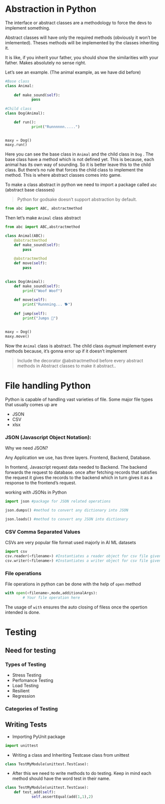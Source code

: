 # Abstraction in Python

The interface or abstract classes are a methodology to force the devs to implement something. 

Abstract classes will have only the required methods (obviously it won’t be imlemented). Theses methods will be implemented by the classes inheriting it.

It is like, if you inherit your father, you should show the similarities with  your father. Makes absolutely no sense right.

Let’s see an example. (The animal example, as we have did before)

```python
#Base class
class Animal:
	
	def make_sound(self):
			pass
			
#Child class	
class Dog(Animal):

	def run():
			print("Runnnnnn.....")
			

maxy = Dog()
maxy.run()
```

Here you can see  the base class in `Animal` and the child class in `Dog` . The base class have a method which is not defined yet. This is because, each animal has its own way of sounding. So it is better leave this to the child class. But there’s no rule that forces the child class to implement the method. This is where abstract classes comes into game.

To make a class abstract in python we need to import a package called `abc` (abstract base classses)

> Python for godsake doesn’t support abstraction by default.
> 

```python
from abc import ABC, abstractmethod
```

Then let’s make `Animal` class abstract

```python
from abc import ABC,abstractmethod

class Animal(ABC):
    @abstractmethod
    def make_sound(self):
        pass
 
    @abstractmethod
    def move(self):
        pass
 
 
class Dog(Animal):
    def make_sound(self):
        print("Woof Woof")
 
    def move(self):
        print("Runnning... 🐕")
 
    def jump(self):
        print("Jumps 🦘")
 
 
maxy = Dog()
maxy.move()

```

Now the `Animal` class is abstract. The child class `dog`must implement every methods because, it’s gonna error up if it doesn’t implement

> Include the decorator @abstractmethod before every abstract methods in Abstract classes to make it abstract..
> 

# File handling Python

Python is capable of handling vast varieties of file. Some major file types that usually comes up are

- JSON
- CSV
- xlsx

### JSON (Javascript Object Notation):

Why we need JSON?

Any Application we use, has three layers. Frontend, Backend, Database. 

In frontend, Javascript request data needed to Backend. The backend forwards the  request to database. once after fetching records that satisfies the request it gives the records to the backend which in turn gives it as a response to the frontend’s request.

working with JSONs in Python

```python
import json #package for JSON related operations

json.dumps() #method to convert any dictionary into JSON

json.loads() #method to convert any JSON into dictionary
```

### CSV Comma Separated Values

CSVs are very popular file format used majorly in AI ML datasets

```python
import csv
csv.reader(<filename>) #Instantiates a reader object for csv file given
csv.writer(<filename>) #Instantiates a writer object for csv file given
```

### File operations

File operations in python can be done with the help of `open`  method

```python
with open(<filename>,mode,additionalArgs):
		# Your file operation here
```

The usage of `with`  ensures the auto  closing of filess once the opertion intended is done.

# Testing

## Need for testing

### Types of Testing

- Stress Testing
- Perfomance Testing
- Load Testing
- Resilient
- Regression

### Categories of Testing


## Writing Tests

- Importing PyUnit package

```python
import unittest
```

- Writing a class and  Inheriting Testcase class from unittest

```python
class TestMyModule(unittest.TestCase):
```

- After this  we need to write methods to do testing. Keep in mind each method should have the word test in their name.

```python
class TestMyModule(unittest.TestCase):
	def test_add(self):
			self.assertEqual(add(1,1),2)
```